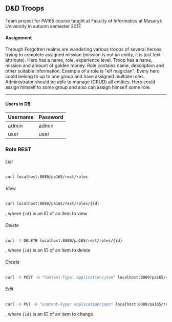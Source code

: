 ## D&D Troops

Team project for PA165 course taught at Faculty of Informatics at Masaryk University in autumn semester 2017.

#### Assignment

Through Forgotten realms are wandering various troops of several heroes trying to complete assigned mission (mission is
not an entity, it is just text attribute). Hero has a name, role, experience level. Troop has a name, mission and amount
of golden money. Role contains name, description and other suitable information. Example of a role is "elf magician".
Every hero could belong to up to one group and have assigned multiple roles. Administrator should be able to manage
(CRUD) all entities. Hero could assign himself to some group and also can assign himself some role.

---

#### Users in DB

| Username  | Password|
| ------------- | ------------- |
| admin | admin  |
| user  | user  |

### Role REST

###### List
```bash
curl localhost:8080/pa165/rest/roles
```

###### View
```bash
curl localhost:8080/pa165/rest/roles/{id}
```
, where `{id}` is an ID of an item to view

###### Delete
```bash
curl -X DELETE localhost:8080/pa165/rest/roles/{id}
```
, where `{id}` is an ID of an item to delete

###### Create
```bash
curl -X POST -H "Content-Type: application/json" localhost:8080/pa165/rest/roles/create --data '{"name":"Fighter","description":"Kung-Fu", "power":"MAGIC","damage":30,"cooldown":2}'
```

###### Edit
```bash
curl -X PUT -H "Content-Type: application/json" localhost:8080/pa165/rest/roles/{id} --data '{"id":{id},"name":"Noob","description":"Easy target", "power":"MARTIAL_ARTS","damage":2,"cooldown":3}'
```
, where `{id}` is an ID of an item to change
